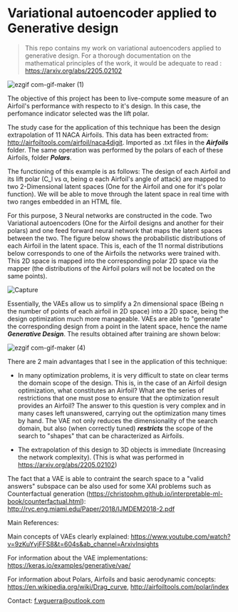 # Variational autoencoder applied to Generative design
> This repo contains my work on variational autoencoders applied to generative design. For a thorough documentation on the mathematical principles of the work, it would be adequate to read : https://arxiv.org/abs/2205.02102

![ezgif com-gif-maker (1)](https://user-images.githubusercontent.com/57362874/191920898-3d46f06b-efa5-417c-a067-95afac28df97.gif)



The objective of this project has been to live-compute some measure of an Airfoil's performance with respecto to it's design. In this case, the perfomance indicator selected was the lift polar. 

 
The study case for the application of this technique has been the design extrapolation of 11 NACA Airfoils. This data has been extracted from: http://airfoiltools.com/airfoil/naca4digit. Imported as .txt files in the ***Airfoils*** folder. The same operation was performed by the polars of each of these Airfoils, folder ***Polars***. 

The functioning of this example is as follows: The design of each Airfoil and its lift polar (C_l vs α, being α each Airfoil's angle of attack) are mapped to two 2-Dimensional latent spaces (One for the Airfoil and one for it's polar function). We will be able to move through the latent space in real time with two ranges embedded in an HTML file.

For this purpose, 3 Neural networks are constructed in the code. Two Variational autoencoders (One for the Airfoil designs and another for their polars) and one feed forward neural network that maps the latent spaces between the two. The figure below shows the probabilistic distributions of each Airfoil in the latent space. This is, each of the 11 normal distributions below corresponds to one of the Airfoils the networks were trained with. This 2D space is mapped into the corresponding polar 2D space via the mapper (the distributions of the Airfoil polars will not be located on the same points).


![Capture](https://user-images.githubusercontent.com/57362874/191486351-6c859f63-e314-4c5d-bb66-4e830c0f8f2c.PNG)

Essentially, the VAEs allow us to simplify a 2n dimensional space (Being n the number of points of each airfoil in 2D space) into a 2D space, being the design optimization much more manageable. VAEs are able to "generate" the corresponding design from a point in the latent space, hence the name ***Generative Design***.
The results obtained after training are shown below:

![ezgif com-gif-maker (4)](https://user-images.githubusercontent.com/57362874/191941005-4bbfee82-825f-4c60-a13a-2167663e570b.gif)

There are 2 main advantages that I see in the application of this technique:

* In many optimization problems, it is very difficult to state on clear terms the domain scope of the design. This is, in the case of an Airfoil design optimization, what constitutes an Airfoil? What are the series of restrictions that one must pose to ensure that the optimization result provides an Airfoil? The answer to this question is very complex and in many cases left unanswered, carrying out the optimization many times by hand. The VAE not only reduces the dimensionality of the search domain, but also (when correctly tuned) ***restricts*** the scope of the search to "shapes" that can be characterized as Airfoils.

* The extrapolation of this design to 3D objects is immediate (Increasing the network complexity). (This is what was performed in https://arxiv.org/abs/2205.02102)

The fact that a VAE is able to contraint the search space to a "valid answers" subspace can be also used for some XAI problems such as Counterfactual generation (https://christophm.github.io/interpretable-ml-book/counterfactual.html): http://rvc.eng.miami.edu/Paper/2018/IJMDEM2018-2.pdf



Main References:

Main concepts of VAEs clearly explained: https://www.youtube.com/watch?v=9zKuYvjFFS8&t=604s&ab_channel=ArxivInsights

For information about the VAE implementations: https://keras.io/examples/generative/vae/

For information about Polars, Airfoils and basic aerodynamic concepts: https://en.wikipedia.org/wiki/Drag_curve, http://airfoiltools.com/polar/index

Contact: f.wguerra@outlook.com

